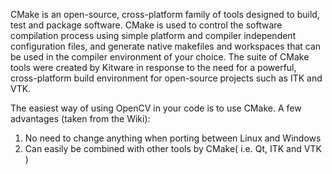 CMake is an open-source, cross-platform family of tools designed to build, test and package software. CMake is used to control the software compilation process using simple platform and compiler independent configuration files, and generate native makefiles and workspaces that can be used in the compiler environment of your choice. The suite of CMake tools were created by Kitware in response to the need for a powerful, cross-platform build environment for open-source projects such as ITK and VTK.

The easiest way of using OpenCV in your code is to use CMake. A few advantages (taken from the Wiki):
1. No need to change anything when porting between Linux and Windows
2. Can easily be combined with other tools by CMake( i.e. Qt, ITK and VTK )